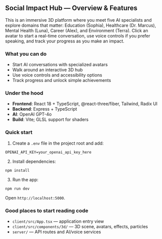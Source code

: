 ## Social Impact Hub — Overview & Features

This is an immersive 3D platform where you meet five AI specialists and explore domains that matter: Education (Sophia), Healthcare (Dr. Marcus), Mental Health (Luna), Career (Alex), and Environment (Terra). Click an avatar to start a real-time conversation, use voice controls if you prefer speaking, and track your progress as you make an impact.

### What you can do
- Start AI conversations with specialized avatars
- Walk around an interactive 3D hub
- Use voice controls and accessibility options
- Track progress and unlock simple achievements

### Under the hood
- **Frontend**: React 18 + TypeScript, @react-three/fiber, Tailwind, Radix UI
- **Backend**: Express + TypeScript
- **AI**: OpenAI GPT-4o
- **Build**: Vite; GLSL support for shaders

### Quick start
1) Create a `.env` file in the project root and add:
```
OPENAI_API_KEY=your_openai_api_key_here
```
2) Install dependencies:
```
npm install
```
3) Run the app:
```
npm run dev
```
Open `http://localhost:5000`.

### Good places to start reading code
- `client/src/App.tsx` — application entry view
- `client/src/components/3d/` — 3D scene, avatars, effects, particles
- `server/` — API routes and AI/voice services


